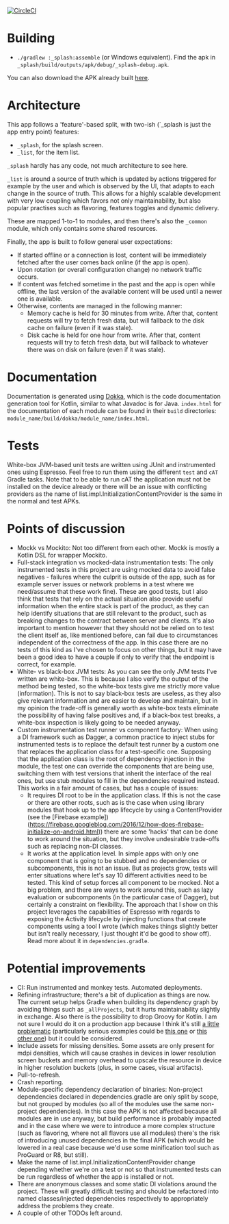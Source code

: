 [![CircleCI](https://circleci.com/gh/stoyicker/ivv.svg?style=svg&circle-token=a93f0b6033d7f45400ccdc85011af61352da6521)](https://circleci.com/gh/stoyicker/ivv)

# Building
* `./gradlew :_splash:assemble` (or Windows equivalent). Find the apk in 
`_splash/build/outputs/apk/debug/_splash-debug.apk`.

You can also download the APK already built [here](https://github.com/stoyicker/ivv/releases/latest).

# Architecture
This app follows a 'feature'-based split, with two-ish (`_splash is just the app entry point) 
features:
* `_splash`, for the splash screen.
* `_list`, for the item list.

`_splash` hardly has any code, not much architecture to see here.

`_list` is around a source of truth which is updated by actions triggered for example by the user
and which is observed by the UI, that adapts to each change in the source of truth. This allows 
for a highly scalable development with very low coupling which favors not only maintainability, 
but also popular practises such as flavoring, features toggles and dynamic delivery.

These are mapped 1-to-1 to modules, and then there's also the `_common` module, which only contains
some shared resources.

Finally, the app is built to follow general user expectations: 
* If started offline or a connection is lost, content will be immediately fetched after the user 
comes back online (if the app is open).
* Upon rotation (or overall configuration change) no network traffic occurs.
* If content was fetched sometime in the past and the app is open while offline, the last version of
the available content will be used until a newer one is available. 
* Otherwise, contents are managed in the following manner:
    * Memory cache is held for 30 minutes from write. After that, content requests will try to fetch
    fresh data, but will fallback to the disk cache on failure (even if it was stale).
    * Disk cache is held for one hour from write. After that, content requests will try to fetch 
    fresh data, but will fallback to whatever there was on disk on failure (even if it was stale).    

# Documentation
Documentation is generated using [Dokka](https://github.com/Kotlin/dokka), which is the
code documentation generation tool for Kotlin, similar to what Javadoc is for Java.
`index.html` for the documentation of each module can be found in their `build` directories:
`module_name/build/dokka/module_name/index.html`.

# Tests
White-box JVM-based unit tests are written using JUnit and instrumented ones using Espresso. 
Feel free to run them using the different `test` and `cAT` Gradle tasks. Note that to be able to run
cAT the application must not be installed on the device already or there will be an issue with 
conflicting providers as the name of list.impl.InitializationContentProvider is the same in the 
normal and test APKs.

# Points of discussion
* Mockk vs Mockito: Not too different from each other. Mockk is mostly a Kotlin DSL for wrapper 
Mockito.
* Full-stack integration vs mocked-data instrumentation tests: The only instrumented tests in this 
project are using mocked data to avoid false negatives - failures where the culprit is outside of 
the app, such as for example server issues or network problems in a test where we need/assume that 
these work fine). These are good tests, but I also think that tests that rely on the actual 
situation also provide useful information when the entire stack is part of the product, as they can 
help identify situations that are still relevant to the product, such as breaking changes to the 
contract between server and clients. It's also important to mention however that they should not be 
relied on to test the client itself as, like mentioned before, can fail due to circumstances 
independent of the correctness of the app.
In this case there are no tests of this kind as I've chosen to focus on other things, but it may
have been a good idea to have a couple if only to verify that the endpoint is correct, for example.
* White- vs black-box JVM tests: As you can see the only JVM tests I've written are white-box. This
is because I also verify the output of the method being tested, so the white-box tests give me 
strictly more value (information). This is not to say black-box tests are useless, as they also
give relevant information and are easier to develop and maintain, but in my opinion the trade-off is
generally worth as white-box tests eliminate the possibility of having false positives and, if a 
black-box test breaks, a white-box inspection is likely going to be needed anyway.
* Custom instrumentation test runner vs component factory: When using a DI framework such as Dagger,
a common practice to inject stubs for instrumented tests is to replace the default test runner by a 
custom one that replaces the application class for a test-specific one. Supposing that the 
application class is the root of dependency injection in the module, the test one can override the 
components that are being use, switching them with test versions that inherit the interface of the 
real ones, but use stub modules to fill in the dependencies required instead. This works in a fair
amount of cases, but has a couple of issues:
    * It requires DI root to be in the application class. If this is not the case or there are other
    roots, such as is the case when using library modules that hook up to the app lifecycle by using
    a ContentProvider (see the [Firebase example])(https://firebase.googleblog.com/2016/12/how-does-firebase-initialize-on-android.html))
    there are some 'hacks' that can be done to work around the situation, but they involve undesirable 
    trade-offs such as replacing non-DI classes.
    * It works at the application level. In simple apps with only one component that is going to be
    stubbed and no dependencies or subcomponents, this is not an issue. But as projects grow, tests
    will enter situations where let's say 10 different activities need to be tested. This kind of 
    setup forces all component to be mocked. Not a big problem, and there are ways to work around 
    this, such as lazy evaluation or subcomponents (in the particular case of Dagger), but certainly
    a constraint on flexibility.
The approach that I show on this project leverages the capabilities of Espresso with regards to 
exposing the Activity lifecycle by injecting functions that create components using a tool I wrote 
(which makes things slightly better but isn't really necessary, I just thought it'd be good to show
off). Read more about it in `dependencies.gradle`.

# Potential improvements
* CI: Run instrumented and monkey tests. Automated deployments.
* Refining infrastructure; there's a bit of duplication as things are now. The current setup helps 
Gradle when building its dependency graph by avoiding things such as `_allProjects`, but it hurts 
maintainability slightly in exchange. Also there is the possibility to drop Groovy for Kotlin. I am 
not sure I would do it on a production app because I think it's still [a little problematic](https://youtrack.jetbrains.com/issues?q=-Resolved%20build.gradle.kts%20sort%20by:%20Priority%20asc) 
(particularly serious examples could be [this one](https://youtrack.jetbrains.com/issue/KT-11978) 
or [this other one](https://youtrack.jetbrains.com/issue/KT-26983)) but it could be considered.
* Include assets for missing densities. Some assets are only present for mdpi densities, which will 
cause crashes in devices in lower resolution screen buckets and memory overhead to upscale the 
resource in device in higher resolution buckets (plus, in some cases, visual artifacts).
* Pull-to-refresh.
* Crash reporting.
* Module-specific dependency declaration of binaries: Non-project dependencies declared in 
dependencies.gradle are only split by scope, but not grouped by modules (so all of the modules use 
the same non-project dependencies). In this case the APK is not affected because all modules are in
use anyway, but build performance is probably impacted and in the case where we were to introduce a
more complex structure (such as flavoring, where not all flavors use all modules) there's the risk
of introducing unused dependencies in the final APK (which would be lowered in a real case because
we'd use some minification tool such as ProGuard or R8, but still).
* Make the name of list.impl.InitializationContentProvider change depending whether we're on a test
or not so that instrumented tests can be run regardless of whether the app is installed or not.
* There are anonymous classes and some static DI violations around the project. These will greatly 
difficult testing and should be refactored into named classes/injected dependencies respectively to
appropriately address the problems they create.
* A couple of other TODOs left around.
